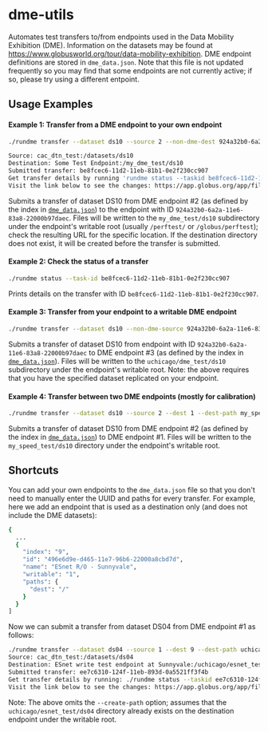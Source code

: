 # dme-utils
Automates test transfers to/from endpoints used in the Data Mobility Exhibition (DME). Information on the datasets may be found at https://www.globusworld.org/tour/data-mobility-exhibition. DME endpoint definitions are stored in `dme_data.json`. Note that this file is not updated frequently so you may find that some endpoints are not currently active; if so, please try using a different entpoint.

## Usage Examples
#### Example 1: Transfer from a DME endpoint to your own endpoint
```bash
./rundme transfer --dataset ds10 --source 2 --non-dme-dest 924a32b0-6a2a-11e6-83a8-22000b97daec --dest-path my_dme_test/ds10 --create-path yes

Source: cac_dtn_test:/datasets/ds10
Destination: Some Test Endpoint:/my_dme_test/ds10
Submitted transfer: be8fcec6-11d2-11eb-81b1-0e2f230cc907
Get transfer details by running 'rundme status --taskid be8fcec6-11d2-11eb-81b1-0e2f230cc907'
Visit the link below to see the changes: https://app.globus.org/app/file-manager?origin_id=606579ae-5b03-11e9-bf32-0edbf3a4e7ee&origin_path=%2Fdatasets%2Fds10&destination_id=924a32b0-6a2a-11e6-83a8-22000b97daec&destination_path=%2Fmy_dme_test%2Fds10
```
Submits a transfer of dataset DS10 from DME endpoint #2 (as defined by the index in [`dme_data.json`](https://github.com/vasv/dme-utils/blob/main/dme_data.json)) to the endpoint with ID `924a32b0-6a2a-11e6-83a8-22000b97daec`. Files will be written to the `my_dme_test/ds10` subdirectory under the endpoint's writable root (usually `/perftest/` or `/globus/perftest`); check the resulting URL for the specific location. If the destination directory does not exist, it will be created before the transfer is submitted.

#### Example 2: Check the status of a transfer
```bash
./rundme status --task-id be8fcec6-11d2-11eb-81b1-0e2f230cc907
```
Prints details on the transfer with ID `be8fcec6-11d2-11eb-81b1-0e2f230cc907`.

#### Example 3: Transfer from your endpoint to a writable DME endpoint
``` bash
./rundme transfer --dataset ds10 --non-dme-source 924a32b0-6a2a-11e6-83a8-22000b97daec --dest 3 --dest-path uchicago/dme_test/ds10 --create-path yes
```
Submits a transfer of dataset DS10 from endpoint with ID `924a32b0-6a2a-11e6-83a8-22000b97daec` to DME endpoint #3 (as defined by the index in [`dme_data.json`](https://github.com/vasv/dme-utils/blob/main/dme_data.json)). Files will be written to the `uchicago/dme_test/ds10` subdirectory under the endpoint's writable root.
Note: the above requires that you have the specified dataset replicated on your endpoint.

#### Example 4: Transfer between two DME endpoints (mostly for calibration)
``` bash
./rundme transfer --dataset ds10 --source 2 --dest 1 --dest-path my_speed_test/ds10 --create-path yes
```
Submits a transfer of dataset DS10 from DME endpoint #2 (as defined by the index in [`dme_data.json`](https://github.com/vasv/dme-utils/blob/main/dme_data.json)) to DME endpoint #1. Files will be written to the `my_speed_test/ds10` directory under the endpoint's writable root.

## Shortcuts
You can add your own endpoints to the `dme_data.json` file so that you don't need to manually enter the UUID and paths for every transfer. For example, here we add an endpoint that is used as a destination only (and does not include the DME datasets):

``` bash
{
  ...
  {
    "index": "9",
    "id": "496e6d9e-d465-11e7-96b6-22000a8cbd7d",
    "name": "ESnet R/O - Sunnyvale",
    "writable": "1",
    "paths": {
      "dest": "/"
    }
  }
]
```
Now we can submit a transfer from dataset DS04 from DME endpoint #1 as follows:
``` bash
./rundme transfer --dataset ds04 --source 1 --dest 9 --dest-path uchicago/esnet_test/ds04
Source: cac_dtn_test:/datasets/ds04
Destination: ESnet write test endpoint at Sunnyvale:/uchicago/esnet_test
Submitted transfer: ee7c6310-124f-11eb-893d-0a5521ff3f4b
Get transfer details by running: ./rundme status --taskid ee7c6310-124f-11eb-893d-0a5521ff3f4b
Visit the link below to see the changes: https://app.globus.org/app/file-manager?origin_id=606579ae-5b03-11e9-bf32-0edbf3a4e7ee&origin_path=%2Fdatasets%2Fds04&destination_id=496e6d9e-d465-11e7-96b6-22000a8cbd7d&destination_path=%2Fuchicago%2Fesnet_test%2Fds04
```
Note: The above omits the `--create-path` option; assumes that the `uchicago/esnet_test/ds04` directory already exists on the destination endpoint under the writable root.
